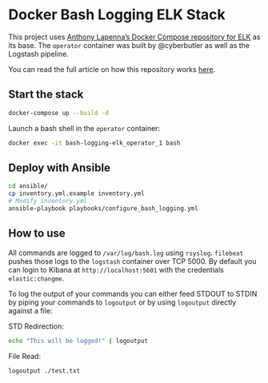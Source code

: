 # Docker Bash Logging ELK Stack
This project uses [Anthony Lapenna’s Docker Compose repository for ELK](https://github.com/deviantony/docker-elk) as its base. The `operator` container was built by @cyberbutler as well as the Logstash pipeline. 

You can read the full article on how this repository works [here](). 

## Start the stack
```bash
docker-compose up --build -d
```

Launch a bash shell in the `operator` container:
```bash
docker exec -it bash-logging-elk_operator_1 bash
```

## Deploy with Ansible
```bash
cd ansible/
cp inventory.yml.example inventory.yml
# Modify inventory.yml
ansible-playbook playbooks/configure_bash_logging.yml
```

## How to use
All commands are logged to `/var/log/bash.log` using `rsyslog`. `filebeat` pushes those logs to the `logstash` container over TCP 5000. By default you can login to Kibana at `http://localhost:5601` with the credentials `elastic:changme`.

To log the output of your commands you can either feed STDOUT to STDIN by piping your commands to `logoutput` or by using `logoutput` directly against a file:

STD Redirection:
```bash
echo "This will be logged!" | logoutput
```

File Read:
```bash
logoutput ./test.txt
```